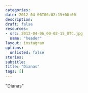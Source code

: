 ```yaml
---
categories:
date: 2012-04-06T00:02:15+00:00
description:
draft: false
resources:
- src: 2012-04-06_00-02-15_UTC.jpg
  name: "header"
layout: instagram
options:
  unlisted: false
stories:
subtitle:
title: "Dianas"
tags: []
---
```


"Dianas"
